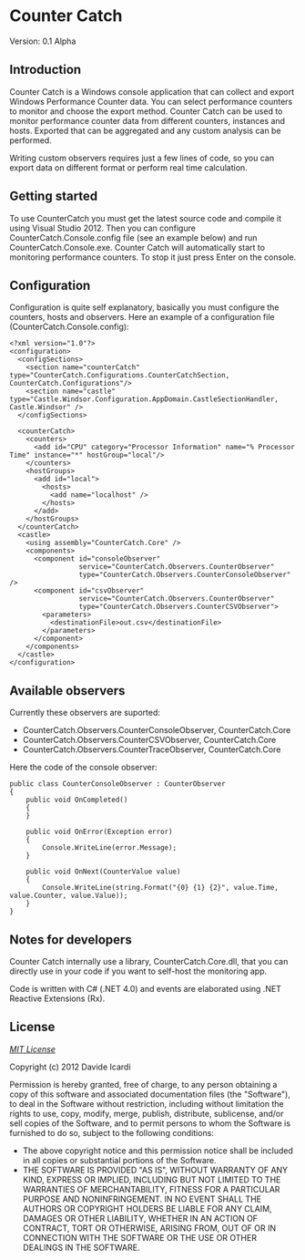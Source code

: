 Counter Catch
=============

Version: 0.1 Alpha

Introduction
------------

Counter Catch is a Windows console application that can collect and export Windows Performance Counter data. You can select performance counters to monitor and choose the export method.
Counter Catch can be used to monitor performance counter data from different counters, instances and hosts. Exported that can be aggregated and any custom analysis can be performed.

Writing custom observers requires just a few lines of code, so you can export data on different format or perform real time calculation.

Getting started
---------------

To use CounterCatch you must get the latest source code and compile it using Visual Studio 2012. Then you can configure CounterCatch.Console.config file (see an example below) and run CounterCatch.Console.exe.
Counter Catch will automatically start to monitoring performance counters. To stop it just press Enter on the console.

Configuration
---------------

Configuration is quite self explanatory, basically you must configure the counters, hosts and observers.
Here an example of a configuration file (CounterCatch.Console.config):

	<?xml version="1.0"?>
	<configuration>
	  <configSections>
		<section name="counterCatch" type="CounterCatch.Configurations.CounterCatchSection, CounterCatch.Configurations"/>
		<section name="castle" type="Castle.Windsor.Configuration.AppDomain.CastleSectionHandler, Castle.Windsor" />
	  </configSections>

	  <counterCatch>
		<counters>
		  <add id="CPU" category="Processor Information" name="% Processor Time" instance="*" hostGroup="local"/>
		</counters>
		<hostGroups>
		  <add id="local">
			<hosts>
			  <add name="localhost" />
			</hosts>
		  </add>
		</hostGroups>
	  </counterCatch>
	  <castle>
		<using assembly="CounterCatch.Core" />
		<components>
		  <component id="consoleObserver"
					 service="CounterCatch.Observers.CounterObserver"
					 type="CounterCatch.Observers.CounterConsoleObserver" />
		  <component id="csvObserver"
					 service="CounterCatch.Observers.CounterObserver"
					 type="CounterCatch.Observers.CounterCSVObserver">
			<parameters>
			  <destinationFile>out.csv</destinationFile>
			</parameters>
		  </component>
		</components>
	  </castle>
	</configuration>

Available observers
-------------------

Currently these observers are suported:

- CounterCatch.Observers.CounterConsoleObserver, CounterCatch.Core
- CounterCatch.Observers.CounterCSVObserver, CounterCatch.Core
- CounterCatch.Observers.CounterTraceObserver, CounterCatch.Core

Here the code of the console observer:

    public class CounterConsoleObserver : CounterObserver
    {
        public void OnCompleted()
        {
        }

        public void OnError(Exception error)
        {
            Console.WriteLine(error.Message);
        }

        public void OnNext(CounterValue value)
        {
            Console.WriteLine(string.Format("{0} {1} {2}", value.Time, value.Counter, value.Value));
        }
    }

Notes for developers
--------------------

Counter Catch internally use a library, CounterCatch.Core.dll, that you can directly use in your code if you want to self-host the monitoring app. 

Code is written with C# (.NET 4.0) and events are elaborated using .NET Reactive Extensions (Rx).

License
-------

*[MIT License]* 

Copyright (c) 2012 Davide Icardi

Permission is hereby granted, free of charge, to any person obtaining a copy of this software and associated documentation files (the "Software"), to deal in the Software without restriction, including without limitation the rights to use, copy, modify, merge, publish, distribute, sublicense, and/or sell copies of the Software, and to permit persons to whom the Software is furnished to do so, subject to the following conditions:
- The above copyright notice and this permission notice shall be included in all copies or substantial portions of the Software.
- THE SOFTWARE IS PROVIDED "AS IS", WITHOUT WARRANTY OF ANY KIND, EXPRESS OR IMPLIED, INCLUDING BUT NOT LIMITED TO THE WARRANTIES OF MERCHANTABILITY, FITNESS FOR A PARTICULAR PURPOSE AND NONINFRINGEMENT. IN NO EVENT SHALL THE AUTHORS OR COPYRIGHT HOLDERS BE LIABLE FOR ANY CLAIM, DAMAGES OR OTHER LIABILITY, WHETHER IN AN ACTION OF CONTRACT, TORT OR OTHERWISE, ARISING FROM, OUT OF OR IN CONNECTION WITH THE SOFTWARE OR THE USE OR OTHER DEALINGS IN THE SOFTWARE.



[MIT License]: http://opensource.org/licenses/mit-license.php
